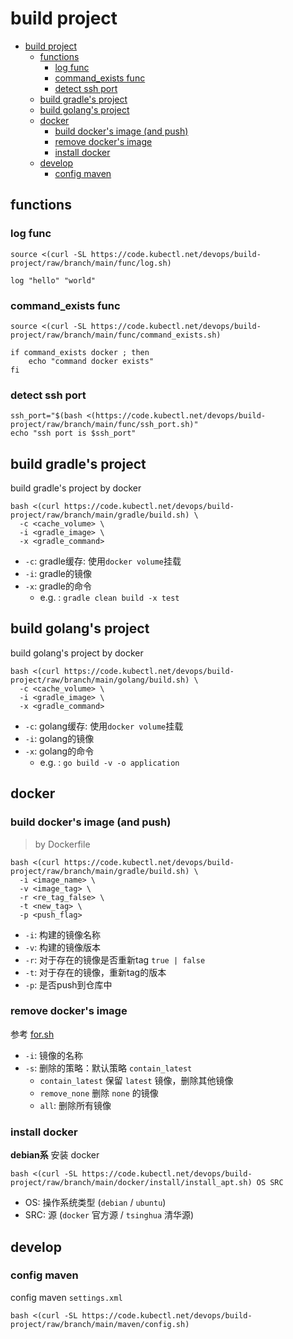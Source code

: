 # build project

<!-- TOC -->

* [build project](#build-project)
  * [functions](#functions)
    * [log func](#log-func)
    * [command_exists func](#command_exists-func)
    * [detect ssh port](#detect-ssh-port)
  * [build gradle's project](#build-gradles-project)
  * [build golang's project](#build-golangs-project)
  * [docker](#docker)
    * [build docker's image (and push)](#build-dockers-image-and-push)
    * [remove docker's image](#remove-dockers-image)
    * [install docker](#install-docker)
  * [develop](#develop)
    * [config maven](#config-maven)

<!-- TOC -->

## functions

### log func

```shell
source <(curl -SL https://code.kubectl.net/devops/build-project/raw/branch/main/func/log.sh)

log "hello" "world"
```

### command_exists func

```shell
source <(curl -SL https://code.kubectl.net/devops/build-project/raw/branch/main/func/command_exists.sh)

if command_exists docker ; then
    echo "command docker exists"
fi
```

### detect ssh port

```shell
ssh_port="$(bash <(https://code.kubectl.net/devops/build-project/raw/branch/main/func/ssh_port.sh)"
echo "ssh port is $ssh_port"
```

## build gradle's project

build gradle's project by docker

```shell
bash <(curl https://code.kubectl.net/devops/build-project/raw/branch/main/gradle/build.sh) \
  -c <cache_volume> \
  -i <gradle_image> \
  -x <gradle_command>
```

- `-c`: gradle缓存: 使用`docker volume`挂载
- `-i`: gradle的镜像
- `-x`: gradle的命令
  - e.g. : `gradle clean build -x test`

## build golang's project

build golang's project by docker

```shell
bash <(curl https://code.kubectl.net/devops/build-project/raw/branch/main/golang/build.sh) \
  -c <cache_volume> \
  -i <gradle_image> \
  -x <gradle_command>
```

- `-c`: golang缓存: 使用`docker volume`挂载
- `-i`: golang的镜像
- `-x`: golang的命令
  - e.g. : `go build -v -o application`

## docker

### build docker's image (and push)

> by Dockerfile

```shell
bash <(curl https://code.kubectl.net/devops/build-project/raw/branch/main/gradle/build.sh) \
  -i <image_name> \
  -v <image_tag> \
  -r <re_tag_false> \
  -t <new_tag> \
  -p <push_flag>
```

- `-i`: 构建的镜像名称
- `-v`: 构建的镜像版本
- `-r`: 对于存在的镜像是否重新tag `true | false`
- `-t`: 对于存在的镜像，重新tag的版本
- `-p`: 是否push到仓库中

### remove docker's image

参考 [for.sh](.example/for.sh)

- `-i`: 镜像的名称
- `-s`: 删除的策略：默认策略 `contain_latest`
  - `contain_latest` 保留 `latest` 镜像，删除其他镜像
  - `remove_none` 删除 `none` 的镜像
  - `all`: 删除所有镜像

### install docker

**debian系** 安装 docker

```shell
bash <(curl -SL https://code.kubectl.net/devops/build-project/raw/branch/main/docker/install/install_apt.sh) OS SRC
````

- OS: 操作系统类型 (`debian` / `ubuntu`)
- SRC: 源 (`docker` 官方源 / `tsinghua` 清华源)

## develop

### config maven

config maven `settings.xml`

```shell
bash <(curl -SL https://code.kubectl.net/devops/build-project/raw/branch/main/maven/config.sh)
```
